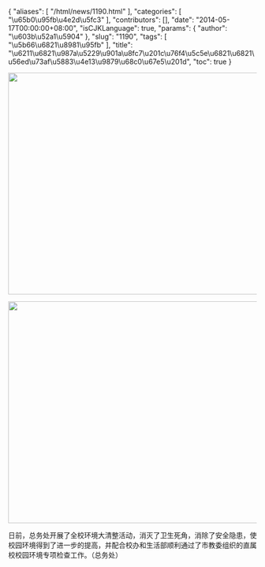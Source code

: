 {
    "aliases": [
        "/html/news/1190.html"
    ],
    "categories": [
        "\u65b0\u95fb\u4e2d\u5fc3"
    ],
    "contributors": [],
    "date": "2014-05-17T00:00:00+08:00",
    "isCJKLanguage": true,
    "params": {
        "author": "\u603b\u52a1\u5904"
    },
    "slug": "1190",
    "tags": [
        "\u5b66\u6821\u8981\u95fb"
    ],
    "title": "\u6211\u6821\u987a\u5229\u901a\u8fc7\u201c\u76f4\u5c5e\u6821\u6821\u56ed\u73af\u5883\u4e13\u9879\u68c0\u67e5\u201d",
    "toc": true
}


<img
    src="https://cdn.tfls.online/mirror/full/73d17ffd9b67840182cc67b7979c4ce17ff56a12.jpg"
    style="display:block;margin-left:auto;margin-right:auto;"
    decoding="async"
    fetchpriority="auto"
    loading="lazy"
    height="450"
    width="600"
/>





<img
    src="https://cdn.tfls.online/mirror/full/a03d94751c1edd77b7a8f74f26d13acf3a8b9829.jpg"
    style="display:block;margin-left:auto;margin-right:auto;"
    decoding="async"
    fetchpriority="auto"
    loading="lazy"
    height="450"
    width="600"
/>




  









日前，总务处开展了全校环境大清整活动，消灭了卫生死角，消除了安全隐患，使校园环境得到了进一步的提高，并配合校办和生活部顺利通过了市教委组织的直属校校园环境专项检查工作。（总务处）




